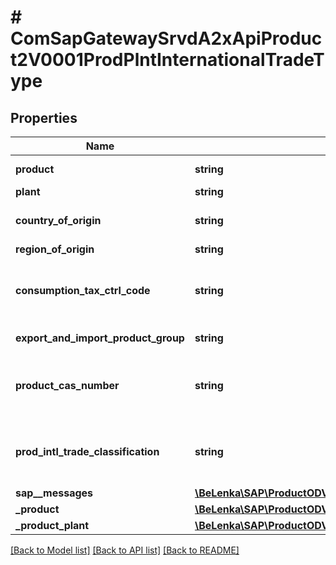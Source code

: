 # # ComSapGatewaySrvdA2xApiProduct2V0001ProdPlntInternationalTradeType

## Properties

Name | Type | Description | Notes
------------ | ------------- | ------------- | -------------
**product** | **string** | Product Number | [optional]
**plant** | **string** |  | [optional]
**country_of_origin** | **string** | Country/Region of Origin of Product | [optional]
**region_of_origin** | **string** |  | [optional]
**consumption_tax_ctrl_code** | **string** | Control code for consumption taxes in foreign trade | [optional]
**export_and_import_product_group** | **string** | Material Group for Intrastat | [optional]
**product_cas_number** | **string** | CAS number for pharmaceutical products in foreign trade | [optional]
**prod_intl_trade_classification** | **string** | Production statistics: PRODCOM number for foreign trade | [optional]
**sap__messages** | [**\BeLenka\SAP\ProductODV4\Model\ComSapGatewaySrvdA2xApiProduct2V0001SAPMessage[]**](ComSapGatewaySrvdA2xApiProduct2V0001SAPMessage.md) |  | [optional]
**_product** | [**\BeLenka\SAP\ProductODV4\Model\ComSapGatewaySrvdA2xApiProduct2V0001ProductType**](ComSapGatewaySrvdA2xApiProduct2V0001ProductType.md) |  | [optional]
**_product_plant** | [**\BeLenka\SAP\ProductODV4\Model\ComSapGatewaySrvdA2xApiProduct2V0001ProductPlantType**](ComSapGatewaySrvdA2xApiProduct2V0001ProductPlantType.md) |  | [optional]

[[Back to Model list]](../../README.md#models) [[Back to API list]](../../README.md#endpoints) [[Back to README]](../../README.md)
